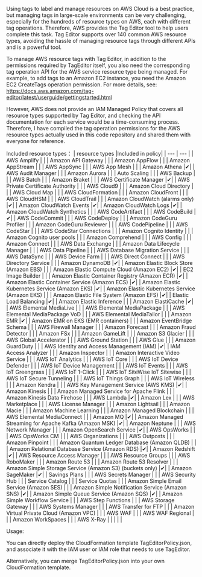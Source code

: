 Using tags to label and manage resources on AWS Cloud is a best practice, but managing tags in large-scale environments can be very challenging, especially for the hundreds of resource types on AWS, each with different tag operations. Therefore, AWS provides the Tag Editor tool to help users complete this task. Tag Editor supports over 140 common AWS resource types, avoiding the hassle of managing resource tags through different APIs and is a powerful tool.

To manage AWS resource tags with Tag Editor, in addition to the permissions required by TagEditor itself, you also need the corresponding tag operation API for the AWS service resource type being managed. For example, to add tags to an Amazon EC2 instance, you need the Amazon EC2 CreateTags operation permission. For more details, see: https://docs.aws.amazon.com/tag-editor/latest/userguide/gettingstarted.html

However, AWS does not provide an IAM Managed Policy that covers all resource types supported by Tag Editor, and checking the API documentation for each service would be a time-consuming process. Therefore, I have compiled the tag operation permissions for the AWS resource types actually used in this code repository and shared them with everyone for reference.

Included resource types：
| resource types |Included in policy|
| --- | --- |
| AWS Amplify |     |
| Amazon API Gateway |     |
| Amazon AppFlow |     |
| Amazon AppStream |     |
| AWS AppSync |     |
| AWS App Mesh |     |
| Amazon Athena |✔|
| AWS Audit Manager |     |
| Amazon Aurora |     |
| Auto Scaling |     |
| AWS Backup |     |
| AWS Batch |     |
| Amazon Braket |     |
| AWS Certificate Manager |✔|
| AWS Private Certificate Authority |     |
| AWS Cloud9 |     |
| Amazon Cloud Directory |     |
| AWS Cloud Map |     |
| AWS CloudFormation |     |
| Amazon CloudFront |     |
| AWS CloudHSM |     |
| AWS CloudTrail |     |
| Amazon CloudWatch (alarms only) |✔|
| Amazon CloudWatch Events |✔|
| Amazon CloudWatch Logs |✔|
| Amazon CloudWatch Synthetics |     |
| AWS CodeArtifact |     |
| AWS CodeBuild |✔|
| AWS CodeCommit |     |
| AWS CodeDeploy |     |
| Amazon CodeGuru Profiler |     |
| Amazon CodeGuru Reviewer |     |
| AWS CodePipeline |     |
| AWS CodeStar |     |
| AWS CodeStar Connections |     |
| Amazon Cognito Identity |     |
| Amazon Cognito user pools |     |
| Amazon Comprehend |     |
| AWS Config |     |
| Amazon Connect |     |
| AWS Data Exchange |     |
| Amazon Data Lifecycle Manager |     |
| AWS Data Pipeline |     |
| AWS Database Migration Service |     |
| AWS DataSync |     |
| AWS Device Farm |     |
| AWS Direct Connect |     |
| AWS Directory Service |     |
| Amazon DynamoDB |✔|
| Amazon Elastic Block Store (Amazon EBS) |     |
| Amazon Elastic Compute Cloud (Amazon EC2) |✔|
| EC2 Image Builder |     |
| Amazon Elastic Container Registry (Amazon ECR) |✔|
| Amazon Elastic Container Service (Amazon ECS) |✔|
| Amazon Elastic Kubernetes Service (Amazon EKS) |✔|
| Amazon Elastic Kubernetes Service (Amazon EKS) |     |
| Amazon Elastic File System (Amazon EFS) |✔|
| Elastic Load Balancing |✔|
| Amazon Elastic Inference |     |
| Amazon ElastiCache |✔|
| AWS Elemental MediaLive |     |
| AWS Elemental MediaPackage |     |
| AWS Elemental MediaPackage VoD |     |
| AWS Elemental MediaTailor |     |
| Amazon EMR |✔|
| Amazon EMR on EKS (EMR containers) |     |
| Amazon EventBridge Schema |     |
| AWS Firewall Manager |     |
| Amazon Forecast |     |
| Amazon Fraud Detector |     |
| Amazon FSx |     |
| Amazon GameLift |     |
| Amazon S3 Glacier |     |
| AWS Global Accelerator |     |
| AWS Ground Station |     |
| AWS Glue |     |
| Amazon GuardDuty |     |
| AWS Identity and Access Management (IAM) |✔|
| IAM Access Analyzer |     |
| Amazon Inspector |     |
| Amazon Interactive Video Service |     |
| AWS IoT Analytics |     |
| AWS IoT Core |     |
| AWS IoT Device Defender |     |
| AWS IoT Device Management |     |
| AWS IoT Events |     |
| AWS IoT Greengrass |     |
| AWS IoT 1-Click |     |
| AWS IoT SiteWise IoT Sitewise |     |
| AWS IoT Secure Tunneling |     |
| AWS IoT Things Graph |     |
| AWS IoT Wireless |     |
| Amazon Kendra |     |
| AWS Key Management Service (AWS KMS) |✔|
| Amazon Kinesis |     |
| Amazon Managed Service for Apache Flink |     |
| Amazon Kinesis Data Firehose |     |
| AWS Lambda |✔|
| Amazon Lex |     |
| AWS Marketplace |     |
| AWS License Manager |     |
| Amazon Lightsail |     |
| Amazon Macie |     |
| Amazon Machine Learning |     |
| Amazon Managed Blockchain |     |
| AWS Elemental MediaConnect |     |
| Amazon MQ |✔|
| Amazon Managed Streaming for Apache Kafka (Amazon MSK) |✔|
| Amazon Neptune |     |
| AWS Network Manager |     |
| Amazon OpenSearch Service |✔|
| AWS OpsWorks |     |
| AWS OpsWorks CM |     |
| AWS Organizations |     |
| AWS Outposts |     |
| Amazon Pinpoint |     |
| Amazon Quantum Ledger Database (Amazon QLDB) |     |
| Amazon Relational Database Service (Amazon RDS) |✔|
| Amazon Redshift |✔|
| AWS Resource Access Manager |     |
| AWS Resource Groups |     |
| AWS RoboMaker |     |
| Amazon Route 53 |     |
| Amazon Route 53 Resolver |     |
| Amazon Simple Storage Service (Amazon S3) (buckets only) |✔|
| Amazon SageMaker |✔|
| Savings Plans |     |
| AWS Secrets Manager |     |
| AWS Security Hub |     |
| Service Catalog |     |
| Service Quotas |     |
| Amazon Simple Email Service (Amazon SES) |     |
| Amazon Simple Notification Service (Amazon SNS) |✔|
| Amazon Simple Queue Service (Amazon SQS) |✔|
| Amazon Simple Workflow Service |     |
| AWS Step Functions |     |
| AWS Storage Gateway |     |
| AWS Systems Manager |     |
| AWS Transfer for FTP |     |
| Amazon Virtual Private Cloud (Amazon VPC) |     |
| AWS WAF |     |
| AWS WAF Regional |     |
| Amazon WorkSpaces |     |
| AWS X-Ray |     |
|     |     |

Usage:

You can directly deploy the CloudFormation template TagEditorPolicy.json, and associate it with the IAM user or IAM role that needs to use TagEditor.

Alternatively, you can merge TagEditorPolicy.json into your own CloudFormation template.





